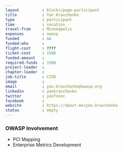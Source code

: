 ```yaml
---
layout          : blocks/page-participant
title           : Yan Kravchenko
type            : participant
time            : vacation
travel-from     : Minneapolis
expenses        : owasp
funded          : no
funded-who      :
flight-cost     : ????
ticket-cost     : 1500
funded-amount   :
required-funds  : 1500
project-leader  :
chapter-leader  :
job-title       : CISO
image           :
email           : yan.kravchenko@owasp.org
linkedin        : yankravchenko
twitter         : yanfosec
facebook        :
website         : https://about.me/yan.kravchenko
status          : empty
---
```


### OWASP Involvement

* PCI Mapping
* Enterprise Metrics Development
